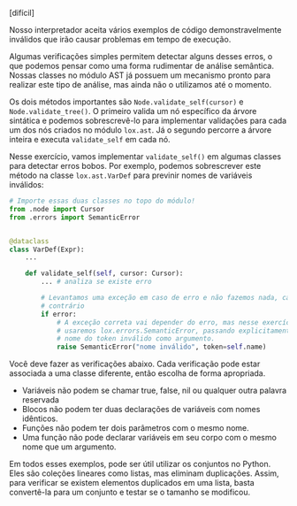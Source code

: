 [difícil]

Nosso interpretador aceita vários exemplos de código demonstravelmente inválidos
que irão causar problemas em tempo de execução.

Algumas verificações simples permitem detectar alguns desses erros, o que 
podemos pensar como uma forma rudimentar de análise semântica. Nossas classes no
módulo AST já possuem um mecanismo pronto para realizar este tipo de análise, 
mas ainda não o utilizamos até o momento.

Os dois métodos importantes são `Node.validate_self(cursor)` e
`Node.validate_tree()`. O primeiro valida um nó específico da árvore sintática e
podemos sobrescrevê-lo para implementar validações para cada um dos nós criados
no módulo `lox.ast`. Já o segundo percorre a árvore inteira e executa
`validate_self` em cada nó.

Nesse exercício, vamos implementar `validate_self()` em algumas classes para
detectar erros bobos. Por exemplo, podemos sobrescrever este método na classe
`lox.ast.VarDef` para previnir nomes de variáveis inválidos:

```python
# Importe essas duas classes no topo do módulo!
from .node import Cursor
from .errors import SemanticError


@dataclass
class VarDef(Expr):
    ...

    def validate_self(self, cursor: Cursor):
        ... # analiza se existe erro

        # Levantamos uma exceção em caso de erro e não fazemos nada, caso 
        # contrário
        if error:
            # A exceção correta vai depender do erro, mas nesse exercício 
            # usaremos lox.errors.SemanticError, passando explicitamente o 
            # nome do token inválido como argumento.
            raise SemanticError("nome inválido", token=self.name) 
```

Você deve fazer as verificações abaixo. Cada verificação pode estar associada a
uma classe diferente, então escolha de forma apropriada.

* Variáveis não podem se chamar true, false, nil ou qualquer outra palavra      
  reservada
* Blocos não podem ter duas declarações de variáveis com nomes idênticos.
* Funções não podem ter dois parâmetros com o mesmo nome.
* Uma função não pode declarar variáveis em seu corpo com o mesmo nome que um 
  argumento.

Em todos esses exemplos, pode ser útil utilizar os conjuntos no Python. Eles são
coleções lineares como listas, mas eliminam duplicações. Assim, para verificar
se existem elementos duplicados em uma lista, basta convertê-la para um conjunto
e testar se o tamanho se modificou.